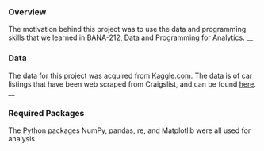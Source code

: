 ### Overview
The motivation behind this project was to use the data and programming skills that we learned in BANA-212, Data and Programming for Analytics.
__
### Data
The data for this project was acquired from [Kaggle.com](Kaggle.com). The data is of car listings that have been web scraped from Craigslist, and can be found [here](https://www.kaggle.com/austinreese/craigslist-carstrucks-data).
__
### Required Packages
The Python packages NumPy, pandas, re, and Matplotlib were all used for analysis.